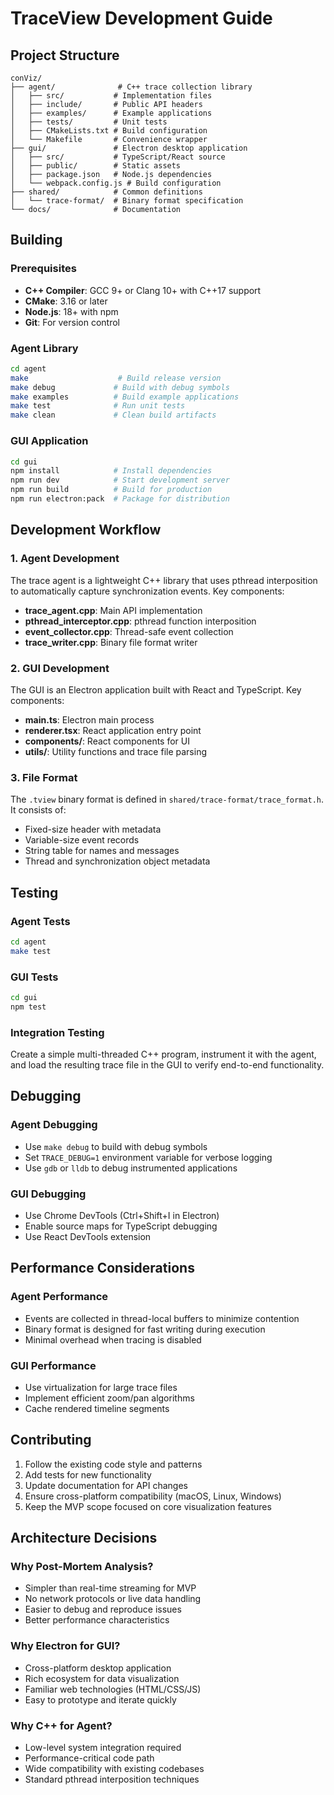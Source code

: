 # TraceView Development Guide

## Project Structure

```
conViz/
├── agent/              # C++ trace collection library
│   ├── src/           # Implementation files
│   ├── include/       # Public API headers
│   ├── examples/      # Example applications
│   ├── tests/         # Unit tests
│   ├── CMakeLists.txt # Build configuration
│   └── Makefile       # Convenience wrapper
├── gui/               # Electron desktop application
│   ├── src/           # TypeScript/React source
│   ├── public/        # Static assets
│   ├── package.json   # Node.js dependencies
│   └── webpack.config.js # Build configuration
├── shared/            # Common definitions
│   └── trace-format/  # Binary format specification
└── docs/              # Documentation
```

## Building

### Prerequisites

- **C++ Compiler**: GCC 9+ or Clang 10+ with C++17 support
- **CMake**: 3.16 or later
- **Node.js**: 18+ with npm
- **Git**: For version control

### Agent Library

```bash
cd agent
make                    # Build release version
make debug             # Build with debug symbols
make examples          # Build example applications
make test              # Run unit tests
make clean             # Clean build artifacts
```

### GUI Application

```bash
cd gui
npm install            # Install dependencies
npm run dev            # Start development server
npm run build          # Build for production
npm run electron:pack  # Package for distribution
```

## Development Workflow

### 1. Agent Development

The trace agent is a lightweight C++ library that uses pthread interposition to automatically capture synchronization events. Key components:

- **trace_agent.cpp**: Main API implementation
- **pthread_interceptor.cpp**: pthread function interposition
- **event_collector.cpp**: Thread-safe event collection
- **trace_writer.cpp**: Binary file format writer

### 2. GUI Development

The GUI is an Electron application built with React and TypeScript. Key components:

- **main.ts**: Electron main process
- **renderer.tsx**: React application entry point
- **components/**: React components for UI
- **utils/**: Utility functions and trace file parsing

### 3. File Format

The `.tview` binary format is defined in `shared/trace-format/trace_format.h`. It consists of:

- Fixed-size header with metadata
- Variable-size event records
- String table for names and messages
- Thread and synchronization object metadata

## Testing

### Agent Tests

```bash
cd agent
make test
```

### GUI Tests

```bash
cd gui
npm test
```

### Integration Testing

Create a simple multi-threaded C++ program, instrument it with the agent, and load the resulting trace file in the GUI to verify end-to-end functionality.

## Debugging

### Agent Debugging

- Use `make debug` to build with debug symbols
- Set `TRACE_DEBUG=1` environment variable for verbose logging
- Use `gdb` or `lldb` to debug instrumented applications

### GUI Debugging

- Use Chrome DevTools (Ctrl+Shift+I in Electron)
- Enable source maps for TypeScript debugging
- Use React DevTools extension

## Performance Considerations

### Agent Performance

- Events are collected in thread-local buffers to minimize contention
- Binary format is designed for fast writing during execution
- Minimal overhead when tracing is disabled

### GUI Performance

- Use virtualization for large trace files
- Implement efficient zoom/pan algorithms
- Cache rendered timeline segments

## Contributing

1. Follow the existing code style and patterns
2. Add tests for new functionality
3. Update documentation for API changes
4. Ensure cross-platform compatibility (macOS, Linux, Windows)
5. Keep the MVP scope focused on core visualization features

## Architecture Decisions

### Why Post-Mortem Analysis?

- Simpler than real-time streaming for MVP
- No network protocols or live data handling
- Easier to debug and reproduce issues
- Better performance characteristics

### Why Electron for GUI?

- Cross-platform desktop application
- Rich ecosystem for data visualization
- Familiar web technologies (HTML/CSS/JS)
- Easy to prototype and iterate quickly

### Why C++ for Agent?

- Low-level system integration required
- Performance-critical code path
- Wide compatibility with existing codebases
- Standard pthread interposition techniques
